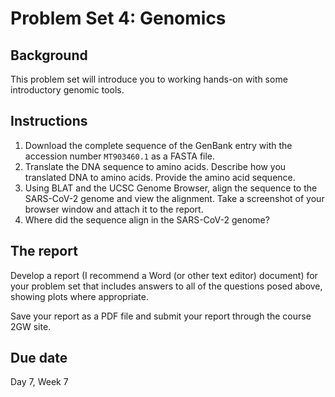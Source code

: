 # Problem Set 4: Genomics

## Background

This problem set will introduce you to working hands-on with some introductory genomic tools.

## Instructions

1. Download the complete sequence of the GenBank entry with the accession number `MT903460.1` as a FASTA file.
2. Translate the DNA sequence to amino acids. Describe how you translated DNA to amino acids.  Provide the amino acid sequence.
3. Using BLAT and the UCSC Genome Browser, align the sequence to the SARS-CoV-2 genome and view the alignment. Take a screenshot of your browser window and attach it to the report.
4. Where did the sequence align in the SARS-CoV-2 genome?

## The report

Develop a report (I recommend a Word (or other text editor) document) for your problem set that includes answers to all of the questions posed above, showing plots where appropriate.

Save your report as a PDF file and submit your report through the course 2GW site. 

## Due date

Day 7, Week 7
